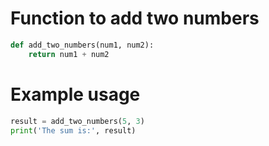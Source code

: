 # Function to add two numbers
```python
def add_two_numbers(num1, num2):
    return num1 + num2
```

# Example usage
```python
result = add_two_numbers(5, 3)
print('The sum is:', result)

``` 